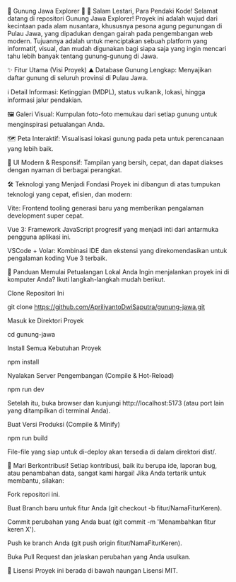 🌋 Gunung Jawa Explorer 🌋
👋 Salam Lestari, Para Pendaki Kode!
Selamat datang di repositori Gunung Jawa Explorer! Proyek ini adalah wujud dari kecintaan pada alam nusantara, khususnya pesona agung pegunungan di Pulau Jawa, yang dipadukan dengan gairah pada pengembangan web modern. Tujuannya adalah untuk menciptakan sebuah platform yang informatif, visual, dan mudah digunakan bagi siapa saja yang ingin mencari tahu lebih banyak tentang gunung-gunung di Jawa.

✨ Fitur Utama (Visi Proyek)
⛰️ Database Gunung Lengkap: Menyajikan daftar gunung di seluruh provinsi di Pulau Jawa.

ℹ️ Detail Informasi: Ketinggian (MDPL), status vulkanik, lokasi, hingga informasi jalur pendakian.

🖼️ Galeri Visual: Kumpulan foto-foto memukau dari setiap gunung untuk menginspirasi petualangan Anda.

🗺️ Peta Interaktif: Visualisasi lokasi gunung pada peta untuk perencanaan yang lebih baik.

📱 UI Modern & Responsif: Tampilan yang bersih, cepat, dan dapat diakses dengan nyaman di berbagai perangkat.

🛠️ Teknologi yang Menjadi Fondasi
Proyek ini dibangun di atas tumpukan teknologi yang cepat, efisien, dan modern:

Vite: Frontend tooling generasi baru yang memberikan pengalaman development super cepat.

Vue 3: Framework JavaScript progresif yang menjadi inti dari antarmuka pengguna aplikasi ini.

VSCode + Volar: Kombinasi IDE dan ekstensi yang direkomendasikan untuk pengalaman koding Vue 3 terbaik.

🚀 Panduan Memulai Petualangan Lokal Anda
Ingin menjalankan proyek ini di komputer Anda? Ikuti langkah-langkah mudah berikut.

Clone Repositori Ini

git clone https://github.com/ApriliyantoDwiSaputra/gunung-jawa.git

Masuk ke Direktori Proyek

cd gunung-jawa

Install Semua Kebutuhan Proyek

npm install

Nyalakan Server Pengembangan (Compile & Hot-Reload)

npm run dev

Setelah itu, buka browser dan kunjungi http://localhost:5173 (atau port lain yang ditampilkan di terminal Anda).

Buat Versi Produksi (Compile & Minify)

npm run build

File-file yang siap untuk di-deploy akan tersedia di dalam direktori dist/.

🤝 Mari Berkontribusi!
Setiap kontribusi, baik itu berupa ide, laporan bug, atau penambahan data, sangat kami hargai! Jika Anda tertarik untuk membantu, silakan:

Fork repositori ini.

Buat Branch baru untuk fitur Anda (git checkout -b fitur/NamaFiturKeren).

Commit perubahan yang Anda buat (git commit -m 'Menambahkan fitur keren X').

Push ke branch Anda (git push origin fitur/NamaFiturKeren).

Buka Pull Request dan jelaskan perubahan yang Anda usulkan.

📄 Lisensi
Proyek ini berada di bawah naungan Lisensi MIT.
